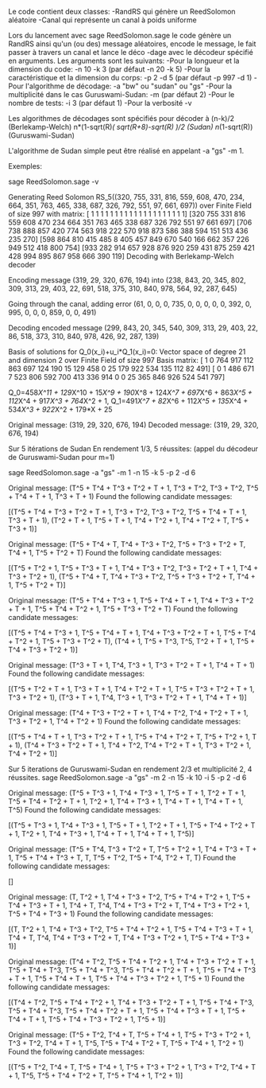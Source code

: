Le code contient deux classes: 
	-RandRS qui génère un ReedSolomon aléatoire
	-Canal qui représente un canal à poids uniforme

Lors du lancement avec sage ReedSolomon.sage le code génère un RandRS ainsi qu'un (ou des)
message aléatoires, encode le message, le fait passer à travers un canal et lance le déco
-dage avec le décodeur spécifié en arguments. Les arguments sont les suivants:
	-Pour la longueur et la dimension du code: -n 10 -k 3 (par défaut -n 20 -k 5)
	-Pour la caractéristique et la dimension du corps: -p 2 -d 5 (par défaut -p 997 -d 1)
	-Pour l'algorithme de décodage: -a "bw" ou "sudan" ou "gs"
	-Pour la multiplicité dans le cas Guruswami-Sudan: -m (par défaut 2)
	-Pour le nombre de tests: -i 3 (par défaut 1)
	-Pour la verbosité -v

Les algorithmes de décodages sont spécifiés pour décoder à
	(n-k)/2 (Berlekamp-Welch)
	n*(1-sqrt(R)*( sqrt(R+8)-sqrt(R) )/2 (Sudan)
	n*(1-sqrt(R)) (Guruswami-Sudan)

L'algorithme de Sudan simple peut être réalisé en appelant -a "gs" -m 1.  

Exemples:

sage ReedSolomon.sage -v

Generating Reed Solomon RS_5((320, 755, 331, 816, 559, 608, 470, 234, 664, 351, 763, 465, 338, 687, 326, 792, 551, 97, 661, 697)) over Finite Field of size 997 with matrix:
[  1   1   1   1   1   1   1   1   1   1   1   1   1   1   1   1   1   1   1   1]
[320 755 331 816 559 608 470 234 664 351 763 465 338 687 326 792 551  97 661 697]
[706 738 888 857 420 774 563 918 222 570 918 873 586 388 594 151 513 436 235 270]
[598 864 810 415 485   8 405 457 849 670 540 166 662 357 226 949 512 418 800 754]
[933 282 914 657 928 876 920 259 431 875 259 421 428 994 895 867 958 666 390 119]
Decoding with Berlekamp-Welch decoder

Encoding message (319, 29, 320, 676, 194) into (238, 843, 20, 345, 802, 309, 313, 29, 403, 22, 691, 518, 375, 310, 840, 978, 564, 92, 287, 645)

Going through the canal, adding error (61, 0, 0, 0, 735, 0, 0, 0, 0, 0, 392, 0, 995, 0, 0, 0, 859, 0, 0, 491)

Decoding encoded message (299, 843, 20, 345, 540, 309, 313, 29, 403, 22, 86, 518, 373, 310, 840, 978, 426, 92, 287, 139)

Basis of solutions for Q_0(x_i)+u_i*Q_1(x_i)=0: Vector space of degree 21 and dimension 2 over Finite Field of size 997
Basis matrix:
[  1   0 764 917 112 863 697 124 190  15 129 458   0  25 179 922 534 135 112  82 491]
[  0   1 486 671   7 523 806 592 700 413 336 914   0   0  25 365 846 926 524 541 797]

Q_0=458*X^11 + 129*X^10 + 15*X^9 + 190*X^8 + 124*X^7 + 697*X^6 + 863*X^5 + 112*X^4 + 917*X^3 + 764*X^2 + 1, Q_1=491*X^7 + 82*X^6 + 112*X^5 + 135*X^4 + 534*X^3 + 922*X^2 + 179*X + 25

Original message: (319, 29, 320, 676, 194)
Decoded message: (319, 29, 320, 676, 194)






Sur 5 itérations de Sudan En rendement 1/3, 5 réussites:
(appel du décodeur de Guruswami-Sudan pour m=1)

sage ReedSolomon.sage -a "gs" -m 1 -n 15 -k 5 -p 2 -d 6

Original message: (T^5 + T^4 + T^3 + T^2 + T + 1, T^3 + T^2, T^3 + T^2, T^5 + T^4 + T + 1, T^3 + T + 1)
Found the following candidate messages: 

[(T^5 + T^4 + T^3 + T^2 + T + 1, T^3 + T^2, T^3 + T^2, T^5 + T^4 + T + 1, T^3 + T + 1), (T^2 + T + 1, T^5 + T + 1, T^4 + T^2 + 1, T^4 + T^2 + T, T^5 + T^3 + 1)]

Original message: (T^5 + T^4 + T, T^4 + T^3 + T^2, T^5 + T^3 + T^2 + T, T^4 + 1, T^5 + T^2 + T)
Found the following candidate messages: 

[(T^5 + T^2 + 1, T^5 + T^3 + T + 1, T^4 + T^3 + T^2, T^3 + T^2 + T + 1, T^4 + T^3 + T^2 + 1), (T^5 + T^4 + T, T^4 + T^3 + T^2, T^5 + T^3 + T^2 + T, T^4 + 1, T^5 + T^2 + T)]

Original message: (T^5 + T^4 + T^3 + 1, T^5 + T^4 + T + 1, T^4 + T^3 + T^2 + T + 1, T^5 + T^4 + T^2 + 1, T^5 + T^3 + T^2 + T)
Found the following candidate messages: 

[(T^5 + T^4 + T^3 + 1, T^5 + T^4 + T + 1, T^4 + T^3 + T^2 + T + 1, T^5 + T^4 + T^2 + 1, T^5 + T^3 + T^2 + T), (T^4 + 1, T^5 + T^3, T^5, T^2 + T + 1, T^5 + T^4 + T^3 + T^2 + 1)]

Original message: (T^3 + T + 1, T^4, T^3 + 1, T^3 + T^2 + T + 1, T^4 + T + 1)
Found the following candidate messages: 

[(T^5 + T^2 + T + 1, T^3 + T + 1, T^4 + T^2 + T + 1, T^5 + T^3 + T^2 + T + 1, T^3 + T^2 + 1), (T^3 + T + 1, T^4, T^3 + 1, T^3 + T^2 + T + 1, T^4 + T + 1)]

Original message: (T^4 + T^3 + T^2 + T + 1, T^4 + T^2, T^4 + T^2 + T + 1, T^3 + T^2 + 1, T^4 + T^2 + 1)
Found the following candidate messages: 

[(T^5 + T^4 + T + 1, T^3 + T^2 + T + 1, T^5 + T^4 + T^2 + T, T^5 + T^2 + 1, T + 1), (T^4 + T^3 + T^2 + T + 1, T^4 + T^2, T^4 + T^2 + T + 1, T^3 + T^2 + 1, T^4 + T^2 + 1)]










Sur 5 iterations de Guruswami-Sudan en rendement 2/3 et multiplicité 2, 4 réussites.
sage ReedSolomon.sage -a "gs" -m 2 -n 15 -k 10 -i 5 -p 2 -d 6

Original message: (T^5 + T^3 + 1, T^4 + T^3 + 1, T^5 + T + 1, T^2 + T + 1, T^5 + T^4 + T^2 + T + 1, T^2 + 1, T^4 + T^3 + 1, T^4 + T + 1, T^4 + T + 1, T^5)
Found the following candidate messages: 

[(T^5 + T^3 + 1, T^4 + T^3 + 1, T^5 + T + 1, T^2 + T + 1, T^5 + T^4 + T^2 + T + 1, T^2 + 1, T^4 + T^3 + 1, T^4 + T + 1, T^4 + T + 1, T^5)]

Original message: (T^5 + T^4, T^3 + T^2 + T, T^5 + T^2 + 1, T^4 + T^3 + T + 1, T^5 + T^4 + T^3 + T, T, T^5 + T^2, T^5 + T^4, T^2 + T, T)
Found the following candidate messages: 

[]

Original message: (T, T^2 + 1, T^4 + T^3 + T^2, T^5 + T^4 + T^2 + 1, T^5 + T^4 + T^3 + T + 1, T^4 + T, T^4, T^4 + T^3 + T^2 + T, T^4 + T^3 + T^2 + 1, T^5 + T^4 + T^3 + 1)
Found the following candidate messages: 

[(T, T^2 + 1, T^4 + T^3 + T^2, T^5 + T^4 + T^2 + 1, T^5 + T^4 + T^3 + T + 1, T^4 + T, T^4, T^4 + T^3 + T^2 + T, T^4 + T^3 + T^2 + 1, T^5 + T^4 + T^3 + 1)]

Original message: (T^4 + T^2, T^5 + T^4 + T^2 + 1, T^4 + T^3 + T^2 + T + 1, T^5 + T^4 + T^3, T^5 + T^4 + T^3, T^5 + T^4 + T^2 + T + 1, T^5 + T^4 + T^3 + T + 1, T^5 + T^4 + T + 1, T^5 + T^4 + T^3 + T^2 + 1, T^5 + 1)
Found the following candidate messages: 

[(T^4 + T^2, T^5 + T^4 + T^2 + 1, T^4 + T^3 + T^2 + T + 1, T^5 + T^4 + T^3, T^5 + T^4 + T^3, T^5 + T^4 + T^2 + T + 1, T^5 + T^4 + T^3 + T + 1, T^5 + T^4 + T + 1, T^5 + T^4 + T^3 + T^2 + 1, T^5 + 1)]

Original message: (T^5 + T^2, T^4 + T, T^5 + T^4 + 1, T^5 + T^3 + T^2 + 1, T^3 + T^2, T^4 + T + 1, T^5, T^5 + T^4 + T^2 + T, T^5 + T^4 + 1, T^2 + 1)
Found the following candidate messages: 

[(T^5 + T^2, T^4 + T, T^5 + T^4 + 1, T^5 + T^3 + T^2 + 1, T^3 + T^2, T^4 + T + 1, T^5, T^5 + T^4 + T^2 + T, T^5 + T^4 + 1, T^2 + 1)]

